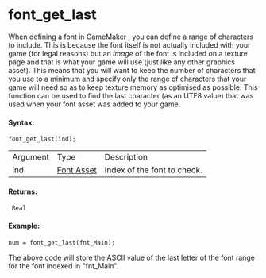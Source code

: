 # font_get_last

When defining a font in GameMaker , you can define a range of characters
to include. This is because the font itself is not actually included
with your game (for legal reasons) but an *image* of the font is
included on a texture page and that is what your game will use (just
like any other graphics asset). This means that you will want to keep
the number of characters that you use to a minimum and specify only the
range of characters that your game will need so as to keep texture
memory as optimised as possible. This function can be used to find the
last character (as an UTF8 value) that was used when your font asset was
added to your game.

#### Syntax:

``` gml
font_get_last(ind);
```

|          |                                                            |                             |
|----------|------------------------------------------------------------|-----------------------------|
| Argument | Type                                                       | Description                 |
| ind      |  [Font Asset](../../../../../The_Asset_Editors/Fonts)  | Index of the font to check. |

#### Returns:

``` gml
 Real
```

#### Example:

``` gml
num = font_get_last(fnt_Main);
```

The above code will store the ASCII value of the last letter of the font
range for the font indexed in "fnt_Main".
